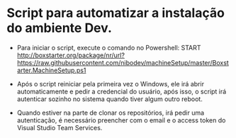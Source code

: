 # Script para automatizar a instalação do ambiente Dev.


- Para iniciar o script, execute o comando no Powershell: START http://boxstarter.org/package/nr/url?https://raw.githubusercontent.com/nibodev/machineSetup/master/Boxstarter.MachineSetup.ps1

- Após o script reiniciar pela primeira vez o Windows, ele irá abrir automaticamente e pedir a credencial do usuário, após isso, o script irá autenticar sozinho no sistema quando tiver algum outro reboot.

- Quando estiver na parte de clonar os repositórios, irá pedir uma autenticação, é necessário preencher com o email e o access token do Visual Studio Team Services.

